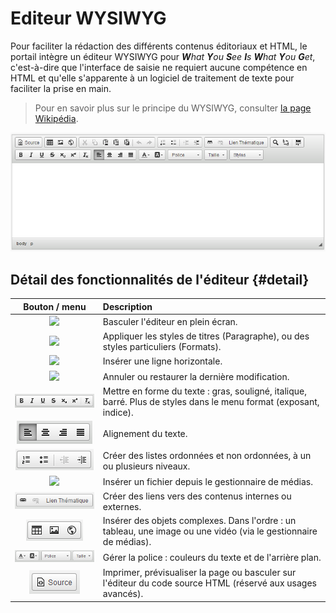 # Editeur WYSIWYG

Pour faciliter la rédaction des différents contenus éditoriaux et HTML, le portail intègre un éditeur WYSIWYG pour _**W**hat **Y**ou **S**ee **I**s **W**hat **Y**ou **G**et_, c'est-à-dire que l'interface de saisie ne requiert aucune compétence en HTML et qu'elle s'apparente à un logiciel de traitement de texte pour faciliter la prise en main.

> Pour en savoir plus sur le principe du WYSIWYG, consulter [la page Wikipédia](https://fr.wikipedia.org/wiki/What_you_see_is_what_you_get).

<!-- Dans le portail, l'éditeur WYSIWYG est disponible dans plusieurs endroits :

* [Zone HTML de la page d'accueil](/homepage/config/html-area.md) ;
* [Nouvelle actualité](/actualites/newarticle.md) ;
* [Nouvelle page statique](/pages/pageseditor.md) ;
* [Messages back-office](/back-office/messaging.md) -->

![Interface de l'éditeur WYSIWYG](/assets/back_editor_wysiwyg.png)

## Détail des fonctionnalités de l'éditeur {#detail}

| Bouton / menu | Description |
| :---: | :--- |
| ![](/assets/back_editor_wysiwyg_full.png) | Basculer l'éditeur en plein écran. |
| ![](/assets/back_editor_wysiwyg_titles.png) | Appliquer les styles de titres (Paragraphe), ou des styles particuliers (Formats). |
| ![](/assets/back_editor_wysiwyg_horizontal.png) | Insérer une ligne horizontale. |
| ![](/assets/back_editor_wysiwyg_annulation.png) | Annuler ou restaurer la dernière modification. |
| ![](/assets/back_editor_wysiwyg_format.png) | Mettre en forme du texte : gras, souligné, italique, barré. Plus de styles dans le menu format (exposant, indice). |
| ![](/assets/back_editor_wysiwyg_align.png) | Alignement du texte. |
| ![](/assets/back_editor_wysiwyg_lists.png) | Créer des listes ordonnées et non ordonnées, à un ou plusieurs niveaux. |
| ![](/assets/back_editor_wysiwyg_insertion.png) | Insérer un fichier depuis le gestionnaire de médias. |
| ![](/assets/back_editor_wysiwyg_links.png) | Créer des liens vers des contenus internes ou externes. |
| ![](/assets/back_editor_wysiwyg_table_img.png) | Insérer des objets complexes. Dans l'ordre : un tableau, une image ou une vidéo (via le gestionnaire de médias). |
| ![](/assets/back_editor_wysiwyg_font.png) | Gérer la police : couleurs du texte et de l'arrière plan. |
| ![](/assets/back_editor_wysiwyg_source.png) | Imprimer, prévisualiser la page ou basculer sur l'éditeur du code source HTML (réservé aux usages avancés). |